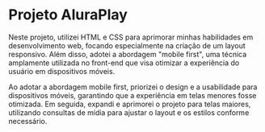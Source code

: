 # Projeto AluraPlay

Neste projeto, utilizei HTML e CSS para aprimorar minhas habilidades em desenvolvimento web, focando especialmente na criação de um layout responsivo. Além disso, adotei a abordagem "mobile first", uma técnica amplamente utilizada no front-end que visa otimizar a experiência do usuário em dispositivos móveis.

Ao adotar a abordagem mobile first, priorizei o design e a usabilidade para dispositivos móveis, garantindo que a experiência em telas menores fosse otimizada. Em seguida, expandi e aprimorei o projeto para telas maiores, utilizando consultas de mídia para ajustar o layout e os estilos conforme necessário.
